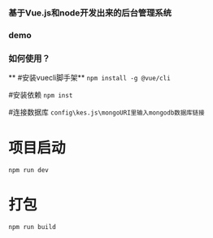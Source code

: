### 基于Vue.js和node开发出来的后台管理系统
###  **demo** 



### 如何使用？
 **
#安装vuecli脚手架** 
`npm install -g @vue/cli`

#安装依赖
`npm inst`

#连接数据库
`config\kes.js\mongoURI里输入mongodb数据库链接`

# 项目启动
`npm run dev`


# 打包
`npm run build`
